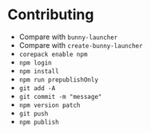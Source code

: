 # Contributing

- Compare with `bunny-launcher`
- Compare with `create-bunny-launcher`
- `corepack enable npm`
- `npm login`
- `npm install`
- `npm run prepublishOnly`
- `git add -A`
- `git commit -m "message"`
- `npm version patch`
- `git push`
- `npm publish`
